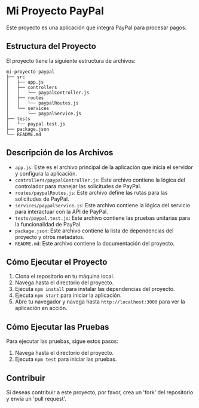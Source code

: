 # Mi Proyecto PayPal

Este proyecto es una aplicación que integra PayPal para procesar pagos. 

## Estructura del Proyecto

El proyecto tiene la siguiente estructura de archivos:

```
mi-proyecto-paypal
├── src
│   ├── app.js
│   ├── controllers
│   │   └── paypalController.js
│   ├── routes
│   │   └── paypalRoutes.js
│   └── services
│       └── paypalService.js
├── tests
│   └── paypal.test.js
├── package.json
└── README.md
```

## Descripción de los Archivos

- `app.js`: Este es el archivo principal de la aplicación que inicia el servidor y configura la aplicación.
- `controllers/paypalController.js`: Este archivo contiene la lógica del controlador para manejar las solicitudes de PayPal.
- `routes/paypalRoutes.js`: Este archivo define las rutas para las solicitudes de PayPal.
- `services/paypalService.js`: Este archivo contiene la lógica del servicio para interactuar con la API de PayPal.
- `tests/paypal.test.js`: Este archivo contiene las pruebas unitarias para la funcionalidad de PayPal.
- `package.json`: Este archivo contiene la lista de dependencias del proyecto y otros metadatos.
- `README.md`: Este archivo contiene la documentación del proyecto.

## Cómo Ejecutar el Proyecto

1. Clona el repositorio en tu máquina local.
2. Navega hasta el directorio del proyecto.
3. Ejecuta `npm install` para instalar las dependencias del proyecto.
4. Ejecuta `npm start` para iniciar la aplicación.
5. Abre tu navegador y navega hasta `http://localhost:3000` para ver la aplicación en acción.

## Cómo Ejecutar las Pruebas

Para ejecutar las pruebas, sigue estos pasos:

1. Navega hasta el directorio del proyecto.
2. Ejecuta `npm test` para iniciar las pruebas.

## Contribuir

Si deseas contribuir a este proyecto, por favor, crea un 'fork' del repositorio y envía un 'pull request'.